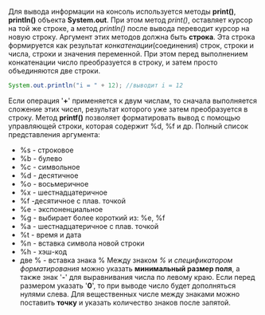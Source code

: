 Для вывода информации на консоль используется методы **print()**, **println()** объекта **System.out**. При этом метод *print()*, оставляет курсор на той же строке, а метод *println()* после вывода переводит курсор на новую строку. 
Аргумент этих методов должна быть **строка**. Эта строка формируется как результат *конкатенации*(соединения) строк, строки и числа, строки и значения переменной. При этом перед выполнением конкатенации число преобразуется в строку, и затем просто объединяются две строки.
```Java
System.out.println("i = " + 12); //выводит i = 12
```
Если операция '**+**' применяется к двум числам, то сначала выполняется сложение этих чисел, результат которого уже затем преобразуется в строку.
Метод **printf()** позволяет форматировать вывод с помощью управляющей строки, которая содержит %d, %f и др.
Полный список представления аргумента:
- %s - строковое
- %b - булево
- %c - символьное
- %d - десятичное
- %o - восьмеричное
- %x - шестнадцатеричное
- %f -десятичное с плав. точкой
- %e - экспоненциальное
- %g - выбирает более короткий из: %e, %f
- %a - шестнадцатеричное с плав. точкой
- %t - время и дата
- %n - вставка символа новой строки
- %h - хэш-код
- две % - вставка знака %
Между знаком *%* и *спецификатором форматирования* можно указать **минимальный размер поля**, а также знак '**-**' для выравнивания числа по левому краю. 
Если перед размером указать '**0**', то при выводе число будет дополняться нулями слева. 
Для вещественных числе между знаками можно поставить **точку** и указать количество знаков после запятой.

